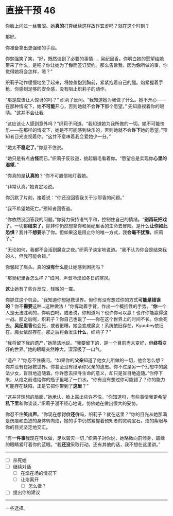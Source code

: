 # 直接干预 46

你脸上闪过一丝苦涩。她**真的**打算继续这样故作玄虚吗？就在这个时刻？

那好。

你准备拿出更强硬的手段。

你勉强笑了笑，“好，既然谈到了必要的事情……吴纪里香。你明白她的愿望给她带来了什么，是吧？你让她为了**你**而签订契约。那么告诉我，因为**你**所做的事，你觉得她将会怎样，嗯？”

织莉子动作缓慢地坐了起来，将膝盖抱到胸前，紧紧抱着自己的腿。焰紧握着手枪，你感到足够的安全感，没有阻止织莉子的动作。

“那是应该让人惊讶的吗？” 织莉子反问。“我知道她为我做了什么。她不开心——在那种情况下，她**不可能**开心，否则她就不会**许下**那个愿望。” 先知直视着你的眼睛。"这并不会让我

“这应该让人感到意外吗？”织莉子问道。“我知道她为我所做的一切。她不可能快乐——在那样的情况下，她是不可能感到快乐的，否则她就不会**许下**她的愿望。”预知者目光直视着你。“这并不意味着我会爱她少一分。”

“她太**不稳定了**。”你忍不住说。

“她只是有点**古怪**而已。”织莉子反驳道，挑起眉毛看着你。“愿望总是实现你**心里的渴望**。”

“你真的是**认真的**？”你不可置信地盯着她。

“非常认真。”她肯定地说。

你沉默了片刻，接着说：“你还没回答我关于沙耶香的问题。”

“我不希望她死亡。”预知者回答道。

“你依然没回答我的问题。”你努力保持语气平和，控制住自己的情绪。“**别再玩把戏了**。一切都**结束了**，除非你仍然想拿你和吴纪里香的生命去冒险。是什么**让你如此恐惧**？我并不**想要**杀了你。但如果这是阻止你的唯一方式，我**会毫不犹豫**，织莉子。”

“无论如何，我都不会活到魔女之夜。”织莉子淡定地说道。“我不认为你会是结束我的人，但我可能会错。”

你皱起了眉头。真的**没有什么**能让她感到困扰吗？

“那吴纪里香怎么样？”焰问，声音冷漠如冬日的寒风。

**这**让她有了些许反应，轻微的一震。

你抓住这个机会。“我知道你想拯救世界。但你有没有想过你的方式**可能是错误的**？你不**需要**这种...这种做法！”你挥动着手臂，作出一个概括性的手势。“**你**一个人是无法胜利的，你明白吗。或者说，你知道吗？也许你可以赢！也许你能赢得这一战。那之后呢，织莉子？你自己也说了——你在这个世界上的时间不长。你会死去。**吴纪里香**也会死，或者更糟，她会变成魔女！系统依旧存在。Kyuubey依旧在。魔女依然存在。那之后将会发生**什么**，织莉子？”

“我将留下我的遗产，”她简洁地说。“我要留下的，是一个目前尚未变好，但**终将**变好的世界。”她的眼睛突然睁大，深深吸了一口气。

“遗产？”你忍不住质问。“如果你的**父亲**知道了他女儿所做的一切，他会怎么想？你并没有在拯救世界。你甚至没有继承你父亲的遗志。你不过是另一个幻想中的魔法少女，盲目地追随着。你许愿去探寻生命的意义，却只是盲目地追随。”你停下来，从焰之前递给你的瓶子里喝了一口水。“你有没有想过你可能错了？你的能力可能存在缺陷，正是它把你带到了**这里**？”

“这并非理想的局面，”她承认，脸上露出些许不悦。“你知道吗，有些事情我更希望**私下里**和你谈谈，”织莉子漫不经心地说，仿佛她在做出很大的妥协。

你忍不住**笑出声**。“你现在想**讨价还价**吗，织莉子？就在这里？”你的目光从她那满是伤痕和血迹的身体转向焰，她的手中仍然紧握着预知者的灵魂宝石。焰的紫眼与你的目光坚定地交汇。

“有**一件事**我现在可以做，足以毁灭一切，”织莉子对你说，她略微向前倾身，碧绿的眼睛紧盯着你的蓝眼。“我**还没**采取行动。还有其他的话，我不想在这里讲。”

---

- [ ] 杀死她
- [ ] 继续对话
  - [ ] 在焰在场的情况下
  - [ ] 让焰离开
    - [ ] 怎么做？
- [ ] 提出你的建议

---

一些选择。
